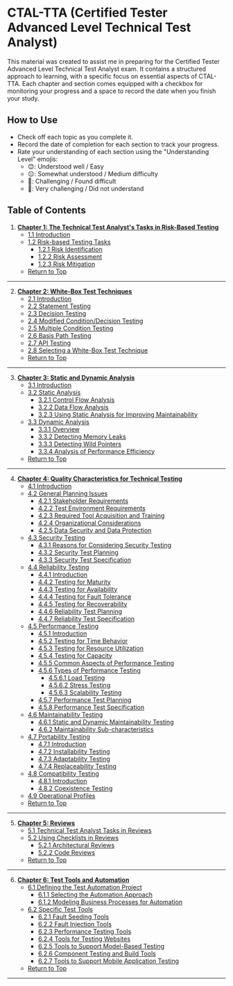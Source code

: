 # CTAL-TTA (Certified Tester Advanced Level Technical Test Analyst)

This material was created to assist me in preparing for the Certified Tester Advanced Level Technical Test Analyst exam. It contains a structured approach to learning, with a specific focus on essential aspects of CTAL-TTA. Each chapter and section comes equipped with a checkbox for monitoring your progress and a space to record the date when you finish your study.

## How to Use

- Check off each topic as you complete it.
- Record the date of completion for each section to track your progress.
- Rate your understanding of each section using the "Understanding Level" emojis:
  - 😊: Understood well / Easy
  - 😐: Somewhat understood / Medium difficulty
  - 🤢: Challenging / Found difficult
  - 🤮: Very challenging / Did not understand

## Table of Contents

1. **[Chapter 1: The Technical Test Analyst's Tasks in Risk-Based Testing](pages/1-technical-test-analysts-tasks-in-risk-based-testing/1.1-introduction.md)**
   - [1.1 Introduction](pages/1-technical-test-analysts-tasks-in-risk-based-testing/1.1-introduction.md)
   - [1.2 Risk-based Testing Tasks](pages/1-technical-test-analysts-tasks-in-risk-based-testing/1.2-risk-based-testing-tasks.md)
     - [1.2.1 Risk Identification](pages/1-technical-test-analysts-tasks-in-risk-based-testing/1.2-risk-based-testing-tasks.md#121-risk-identification)
     - [1.2.2 Risk Assessment](pages/1-technical-test-analysts-tasks-in-risk-based-testing/1.2-risk-based-testing-tasks.md#122-risk-assessment)
     - [1.2.3 Risk Mitigation](pages/1-technical-test-analysts-tasks-in-risk-based-testing/1.2-risk-based-testing-tasks.md#123-risk-mitigation)
   - [Return to Top](#table-of-contents)

---

2. **[Chapter 2: White-Box Test Techniques](pages/2-white-box-test-techniques/2.1-introduction.md)**
   - [2.1 Introduction](pages/2-white-box-test-techniques/2.1-introduction.md)
   - [2.2 Statement Testing](pages/2-white-box-test-techniques/2.2-statement-testing.md)
   - [2.3 Decision Testing](pages/2-white-box-test-techniques/2.3-decision-testing.md)
   - [2.4 Modified Condition/Decision Testing](pages/2-white-box-test-techniques/2.4-modified-condition-decision-testing.md)
   - [2.5 Multiple Condition Testing](pages/2-white-box-test-techniques/2.5-multiple-condition-testing.md)
   - [2.6 Basis Path Testing](pages/2-white-box-test-techniques/2.6-basis-path-testing.md)
   - [2.7 API Testing](pages/2-white-box-test-techniques/2.7-api-testing.md)
   - [2.8 Selecting a White-Box Test Technique](pages/2-white-box-test-techniques/2.8-selecting-a-white-box-test-technique.md)
   - [Return to Top](#table-of-contents)

---

3. **[Chapter 3: Static and Dynamic Analysis](pages/3-static-and-dynamic-analysis/3.1-introduction.md)**
   - [3.1 Introduction](pages/3-static-and-dynamic-analysis/3.1-introduction.md)
   - [3.2 Static Analysis](pages/3-static-and-dynamic-analysis/3.2-static-analysis.md)
     - [3.2.1 Control Flow Analysis](pages/3-static-and-dynamic-analysis/3.2-static-analysis.md#321-control-flow-analysis)
     - [3.2.2 Data Flow Analysis](pages/3-static-and-dynamic-analysis/3.2-static-analysis.md#322-data-flow-analysis)
     - [3.2.3 Using Static Analysis for Improving Maintainability](pages/3-static-and-dynamic-analysis/3.2-static-analysis.md#323-using-static-analysis-for-improving-maintainability)
   - [3.3 Dynamic Analysis](pages/3-static-and-dynamic-analysis/3.3-dynamic-analysis.md)
     - [3.3.1 Overview](pages/3-static-and-dynamic-analysis/3.3-dynamic-analysis.md#331-overview)
     - [3.3.2 Detecting Memory Leaks](pages/3-static-and-dynamic-analysis/3.3-dynamic-analysis.md#332-detecting-memory-leaks)
     - [3.3.3 Detecting Wild Pointers](pages/3-static-and-dynamic-analysis/3.3-dynamic-analysis.md#333-detecting-wild-pointers)
     - [3.3.4 Analysis of Performance Efficiency](pages/3-static-and-dynamic-analysis/3.3-dynamic-analysis.md#334-analysis-of-performance-efficiency)
   - [Return to Top](#table-of-contents)

---

4. **[Chapter 4: Quality Characteristics for Technical Testing](pages/4-quality-characteristics-for-technical-testing/4.1-introduction.md)**
   - [4.1 Introduction](pages/4-quality-characteristics-for-technical-testing/4.1-introduction.md)
   - [4.2 General Planning Issues](pages/4-quality-characteristics-for-technical-testing/4.2-general-planning-issues.md)
     - [4.2.1 Stakeholder Requirements](pages/4-quality-characteristics-for-technical-testing/4.2-general-planning-issues.md#421-stakeholder-requirements)
     - [4.2.2 Test Environment Requirements](pages/4-quality-characteristics-for-technical-testing/4.2-general-planning-issues.md#422-test-environment-requirements)
     - [4.2.3 Required Tool Acquisition and Training](pages/4-quality-characteristics-for-technical-testing/4.2-general-planning-issues.md#423-required-tool-acquisition-and-training)
     - [4.2.4 Organizational Considerations](pages/4-quality-characteristics-for-technical-testing/4.2-general-planning-issues.md#424-organizational-considerations)
     - [4.2.5 Data Security and Data Protection](pages/4-quality-characteristics-for-technical-testing/4.2-general-planning-issues.md#425-data-security-and-data-protection)
   - [4.3 Security Testing](pages/4-quality-characteristics-for-technical-testing/4.3-security-testing.md)
     - [4.3.1 Reasons for Considering Security Testing](pages/4-quality-characteristics-for-technical-testing/4.3-security-testing.md#431-reasons-for-considering-security-testing)
     - [4.3.2 Security Test Planning](pages/4-quality-characteristics-for-technical-testing/4.3-security-testing.md#432-security-test-planning)
     - [4.3.3 Security Test Specification](pages/4-quality-characteristics-for-technical-testing/4.3-security-testing.md#433-security-test-specification)
   - [4.4 Reliability Testing](pages/4-quality-characteristics-for-technical-testing/4.4-reliability-testing.md)
     - [4.4.1 Introduction](pages/4-quality-characteristics-for-technical-testing/4.4-reliability-testing.md#441-introduction)
     - [4.4.2 Testing for Maturity](pages/4-quality-characteristics-for-technical-testing/4.4-reliability-testing.md#442-testing-for-maturity)
     - [4.4.3 Testing for Availability](pages/4-quality-characteristics-for-technical-testing/4.4-reliability-testing.md#443-testing-for-availability)
     - [4.4.4 Testing for Fault Tolerance](pages/4-quality-characteristics-for-technical-testing/4.4-reliability-testing.md#444-testing-for-fault-tolerance)
     - [4.4.5 Testing for Recoverability](pages/4-quality-characteristics-for-technical-testing/4.4-reliability-testing.md#445-testing-for-recoverability)
     - [4.4.6 Reliability Test Planning](pages/4-quality-characteristics-for-technical-testing/4.4-reliability-testing.md#446-reliability-test-planning)
     - [4.4.7 Reliability Test Specification](pages/4-quality-characteristics-for-technical-testing/4.4-reliability-testing.md#447-reliability-test-specification)
   - [4.5 Performance Testing](pages/4-quality-characteristics-for-technical-testing/4.5-performance-testing.md)
     - [4.5.1 Introduction](pages/4-quality-characteristics-for-technical-testing/4.5-performance-testing.md#451-introduction)
     - [4.5.2 Testing for Time Behavior](pages/4-quality-characteristics-for-technical-testing/4.5-performance-testing.md#452-testing-for-time-behavior)
     - [4.5.3 Testing for Resource Utilization](pages/4-quality-characteristics-for-technical-testing/4.5-performance-testing.md#453-testing-for-resource-utilization)
     - [4.5.4 Testing for Capacity](pages/4-quality-characteristics-for-technical-testing/4.5-performance-testing.md#454-testing-for-capacity)
     - [4.5.5 Common Aspects of Performance Testing](pages/4-quality-characteristics-for-technical-testing/4.5-performance-testing.md#455-common-aspects-of-performance-testing)
     - [4.5.6 Types of Performance Testing](pages/4-quality-characteristics-for-technical-testing/4.5-performance-testing.md#456-types-of-performance-testing)
       - [4.5.6.1 Load Testing](pages/4-quality-characteristics-for-technical-testing/4.5-performance-testing.md#4561-load-testing)
       - [4.5.6.2 Stress Testing](pages/4-quality-characteristics-for-technical-testing/4.5-performance-testing.md#4562-stress-testing)
       - [4.5.6.3 Scalability Testing](pages/4-quality-characteristics-for-technical-testing/4.5-performance-testing.md#4563-scalability-testing)
     - [4.5.7 Performance Test Planning](pages/4-quality-characteristics-for-technical-testing/4.5-performance-testing.md#457-performance-test-planning)
     - [4.5.8 Performance Test Specification](pages/4-quality-characteristics-for-technical-testing/4.5-performance-testing.md#458-performance-test-specification)
   - [4.6 Maintainability Testing](pages/4-quality-characteristics-for-technical-testing/4.6-maintainability-testing.md)
     - [4.6.1 Static and Dynamic Maintainability Testing](pages/4-quality-characteristics-for-technical-testing/4.6-maintainability-testing.md#461-static-and-dynamic-maintainability-testing)
     - [4.6.2 Maintainability Sub-characteristics](pages/4-quality-characteristics-for-technical-testing/4.6-maintainability-testing.md#462-maintainability-sub-characteristics)
   - [4.7 Portability Testing](pages/4-quality-characteristics-for-technical-testing/4.7-portability-testing.md)
     - [4.7.1 Introduction](pages/4-quality-characteristics-for-technical-testing/4.7-portability-testing.md#471-introduction)
     - [4.7.2 Installability Testing](pages/4-quality-characteristics-for-technical-testing/4.7-portability-testing.md#472-installability-testing)
     - [4.7.3 Adaptability Testing](pages/4-quality-characteristics-for-technical-testing/4.7-portability-testing.md#473-adaptability-testing)
     - [4.7.4 Replaceability Testing](pages/4-quality-characteristics-for-technical-testing/4.7-portability-testing.md#474-replaceability-testing)
   - [4.8 Compatibility Testing](pages/4-quality-characteristics-for-technical-testing/4.8-compatibility-testing.md)
     - [4.8.1 Introduction](pages/4-quality-characteristics-for-technical-testing/4.8-compatibility-testing.md#481-introduction)
     - [4.8.2 Coexistence Testing](pages/4-quality-characteristics-for-technical-testing/4.8-compatibility-testing.md#482-coexistence-testing)
   - [4.9 Operational Profiles](pages/4-quality-characteristics-for-technical-testing/4.9-operational-profiles.md)
   - [Return to Top](#table-of-contents)

---

5. **[Chapter 5: Reviews](pages/5-reviews/5.1-technical-test-analyst-tasks-in-reviews.md)**
   - [5.1 Technical Test Analyst Tasks in Reviews](pages/5-reviews/5.1-technical-test-analyst-tasks-in-reviews.md)
   - [5.2 Using Checklists in Reviews](pages/5-reviews/5.2-using-checklists-in-reviews.md)
     - [5.2.1 Architectural Reviews](pages/5-reviews/5.2-using-checklists-in-reviews.md#521-architectural-reviews)
     - [5.2.2 Code Reviews](pages/5-reviews/5.2-using-checklists-in-reviews.md#522-code-reviews)
   - [Return to Top](#table-of-contents)

---

6. **[Chapter 6: Test Tools and Automation](pages/6-test-tools-and-automation/6.1-defining-the-test-automation-project.md)**
   - [6.1 Defining the Test Automation Project](pages/6-test-tools-and-automation/6.1-defining-the-test-automation-project.md)
     - [6.1.1 Selecting the Automation Approach](pages/6-test-tools-and-automation/6.1-defining-the-test-automation-project.md#611-selecting-the-automation-approach)
     - [6.1.2 Modeling Business Processes for Automation](pages/6-test-tools-and-automation/6.1-defining-the-test-automation-project.md#612-modeling-business-processes-for-automation)
   - [6.2 Specific Test Tools](pages/6-test-tools-and-automation/6.2-specific-test-tools.md)
     - [6.2.1 Fault Seeding Tools](pages/6-test-tools-and-automation/6.2-specific-test-tools.md#621-fault-seeding-tools)
     - [6.2.2 Fault Injection Tools](pages/6-test-tools-and-automation/6.2-specific-test-tools.md#622-fault-injection-tools)
     - [6.2.3 Performance Testing Tools](pages/6-test-tools-and-automation/6.2-specific-test-tools.md#623-performance-testing-tools)
     - [6.2.4 Tools for Testing Websites](pages/6-test-tools-and-automation/6.2-specific-test-tools.md#624-tools-for-testing-websites)
     - [6.2.5 Tools to Support Model-Based Testing](pages/6-test-tools-and-automation/6.2-specific-test-tools.md#625-tools-to-support-model-based-testing)
     - [6.2.6 Component Testing and Build Tools](pages/6-test-tools-and-automation/6.2-specific-test-tools.md#626-component-testing-and-build-tools)
     - [6.2.7 Tools to Support Mobile Application Testing](pages/6-test-tools-and-automation/6.2-specific-test-tools.md#627-tools-to-support-mobile-application-testing)
   - [Return to Top](#table-of-contents)

---
